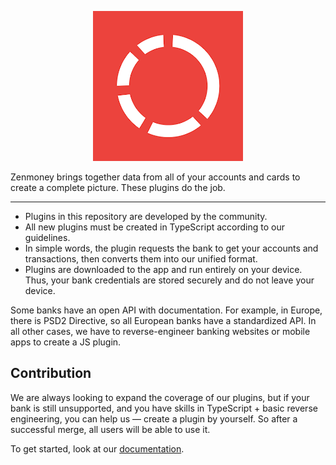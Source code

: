 <p align="center">
  <a href="https://zenmoney.app"><img src="./docs/assets/logo.png" alt="Zenmoney logo"/></a>
</p>

Zenmoney brings together data from all of your accounts and cards to create a complete picture.
These plugins do the job.

---
- Plugins in this repository are developed by the community.
- All new plugins must be created in TypeScript according to our guidelines.
- In simple words, the plugin requests the bank to get your accounts and transactions,
then converts them into our unified format.
- Plugins are downloaded to the app and run entirely on your device.
  Thus, your bank credentials are stored securely and do not leave your device.

Some banks have an open API with documentation. For example, in Europe,
there is PSD2 Directive, so all European banks have a standardized API.
In all other cases, we have to reverse-engineer banking websites
or mobile apps to create a JS plugin.

## Contribution
We are always looking to expand the coverage of our plugins, but
if your bank is still unsupported, and you have skills in TypeScript + basic reverse engineering,
you can help us — create a plugin by yourself.
So after a successful merge, all users will be able to use it.

To get started, look at our [documentation](./docs/README.md).
